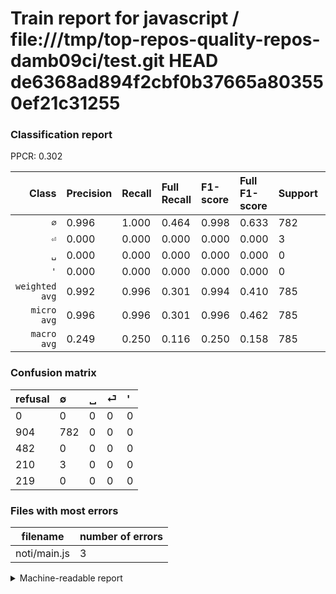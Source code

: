 # Train report for javascript / file:///tmp/top-repos-quality-repos-damb09ci/test.git HEAD de6368ad894f2cbf0b37665a803550ef21c31255

### Classification report

PPCR: 0.302

| Class | Precision | Recall | Full Recall | F1-score | Full F1-score | Support | Full Support | PPCR |
|------:|:----------|:-------|:------------|:---------|:---------|:--------|:-------------|:-----|
| `∅` | 0.996| 1.000| 0.464| 0.998| 0.633| 782| 1686| 0.464 |
| `⏎` | 0.000| 0.000| 0.000| 0.000| 0.000| 3| 213| 0.014 |
| `␣` | 0.000| 0.000| 0.000| 0.000| 0.000| 0| 482| 0.000 |
| `'` | 0.000| 0.000| 0.000| 0.000| 0.000| 0| 219| 0.000 |
| `weighted avg` | 0.992| 0.996| 0.301| 0.994| 0.410| 785| 2600| 0.302 |
| `micro avg` | 0.996| 0.996| 0.301| 0.996| 0.462| 785| 2600| 0.302 |
| `macro avg` | 0.249| 0.250| 0.116| 0.250| 0.158| 785| 2600| 0.302 |

### Confusion matrix

|refusal|  ∅| ␣| ⏎| '| 
|:---|:---|:---|:---|:---|
|0 |0 |0 |0 |0 |
|904 |782 |0 |0 |0 |
|482 |0 |0 |0 |0 |
|210 |3 |0 |0 |0 |
|219 |0 |0 |0 |0 |

### Files with most errors

| filename | number of errors|
|:----:|:-----|
| noti/main.js | 3 |

<details>
    <summary>Machine-readable report</summary>
```json
{
  "cl_report": {"\u0027": {"f1-score": 0.0, "precision": 0.0, "recall": 0.0, "support": 0}, "macro avg": {"f1-score": 0.24952137843012126, "precision": 0.24904458598726115, "recall": 0.25, "support": 785}, "micro avg": {"f1-score": 0.9961783439490446, "precision": 0.9961783439490446, "recall": 0.9961783439490446, "support": 785}, "weighted avg": {"f1-score": 0.9942711741776042, "precision": 0.9923712929530609, "recall": 0.9961783439490446, "support": 785}, "\u2205": {"f1-score": 0.998085513720485, "precision": 0.9961783439490446, "recall": 1.0, "support": 782}, "\u23ce": {"f1-score": 0.0, "precision": 0.0, "recall": 0.0, "support": 3}, "\u2423": {"f1-score": 0.0, "precision": 0.0, "recall": 0.0, "support": 0}},
  "cl_report_full": {"\u0027": {"f1-score": 0.0, "precision": 0.0, "recall": 0.0, "support": 219}, "macro avg": {"f1-score": 0.15823553217320924, "precision": 0.24904458598726115, "recall": 0.11595492289442468, "support": 2600}, "micro avg": {"f1-score": 0.4620384047267356, "precision": 0.9961783439490446, "recall": 0.3007692307692308, "support": 2600}, "weighted avg": {"f1-score": 0.4104386265292781, "precision": 0.6459833414992651, "recall": 0.3007692307692308, "support": 2600}, "\u2205": {"f1-score": 0.632942128692837, "precision": 0.9961783439490446, "recall": 0.4638196915776987, "support": 1686}, "\u23ce": {"f1-score": 0.0, "precision": 0.0, "recall": 0.0, "support": 213}, "\u2423": {"f1-score": 0.0, "precision": 0.0, "recall": 0.0, "support": 482}},
  "ppcr": 0.3019230769230769
}
```
</details>
